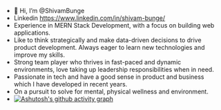 - 👋 Hi, I’m @ShivamBunge
- Linkedin https://www.linkedin.com/in/shivam-bunge/
- Experience in MERN Stack Development, with a focus on building web applications. 
- Like to think strategically and make data-driven decisions to drive product development. Always eager to 
 learn new technologies and improve my skills.
- Strong team player who thrives in fast-paced and dynamic environments, love taking up leadership 
 responsibilities when in need.
- Passionate in tech and have a good sense in product and business which I have developed in recent years.
- On a pursuit to solve for mental, physical wellness and environment.
- [![Ashutosh's github activity graph](https://github-readme-activity-graph.vercel.app/graph?username=Ashutosh00710)](https://github.com/ShivamBunge/github-readme-activity-graph)
<!---
ShivamBunge/ShivamBunge is a ✨ special ✨ repository because its `README.md` (this file) appears on your GitHub profile.
You can click the Preview link to take a look at your changes.
--->
